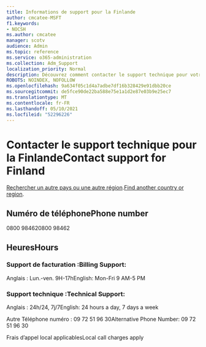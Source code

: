 ```yaml
---
title: Informations de support pour la Finlande
author: cmcatee-MSFT
f1.keywords:
- NOCSH
ms.author: cmcatee
manager: scotv
audience: Admin
ms.topic: reference
ms.service: o365-administration
ms.collection: Adm_Support
localization_priority: Normal
description: Découvrez comment contacter le support technique pour votre pays ou région.
ROBOTS: NOINDEX, NOFOLLOW
ms.openlocfilehash: 9a634f05c1d4a7adbe7df16b328429e91dbb20ce
ms.sourcegitcommit: de5fce90de22ba588e75e1a1d2e87e03b9e25ec7
ms.translationtype: MT
ms.contentlocale: fr-FR
ms.lasthandoff: 05/10/2021
ms.locfileid: "52296226"
---
```

# <a name="contact-support-for-finland"></a><span data-ttu-id="b3779-103">Contacter le support technique pour la Finlande</span><span class="sxs-lookup"><span data-stu-id="b3779-103">Contact support for Finland</span></span>

<span data-ttu-id="b3779-104">[Rechercher un autre pays ou une autre région](../../business-video/get-help-support.md).</span><span class="sxs-lookup"><span data-stu-id="b3779-104">[Find another country or region](../../business-video/get-help-support.md).</span></span>

## <a name="phone-number"></a><span data-ttu-id="b3779-105">Numéro de téléphone</span><span class="sxs-lookup"><span data-stu-id="b3779-105">Phone number</span></span>
<span data-ttu-id="b3779-106">0800 98462</span><span class="sxs-lookup"><span data-stu-id="b3779-106">0800 98462</span></span>

## <a name="hours"></a><span data-ttu-id="b3779-107">Heures</span><span class="sxs-lookup"><span data-stu-id="b3779-107">Hours</span></span>
### <a name="billing-support"></a><span data-ttu-id="b3779-108">Support de facturation :</span><span class="sxs-lookup"><span data-stu-id="b3779-108">Billing Support:</span></span>

<span data-ttu-id="b3779-109">Anglais : Lun.-ven. 9H-17h</span><span class="sxs-lookup"><span data-stu-id="b3779-109">English: Mon-Fri 9 AM-5 PM</span></span>

### <a name="technical-support"></a><span data-ttu-id="b3779-110">Support technique :</span><span class="sxs-lookup"><span data-stu-id="b3779-110">Technical Support:</span></span>

<span data-ttu-id="b3779-111">Anglais : 24h/24, 7j/7</span><span class="sxs-lookup"><span data-stu-id="b3779-111">English: 24 hours a day, 7 days a week</span></span>

<span data-ttu-id="b3779-112">Autre Téléphone numéro : 09 72 51 96 30</span><span class="sxs-lookup"><span data-stu-id="b3779-112">Alternative Phone Number: 09 72 51 96 30</span></span>

<span data-ttu-id="b3779-113">Frais d’appel local applicables</span><span class="sxs-lookup"><span data-stu-id="b3779-113">Local call charges apply</span></span>
